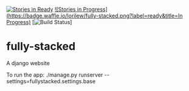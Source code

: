 [![Stories in Ready](https://badge.waffle.io/lorilew/fully-stacked.png?label=ready&title=Ready)](http://waffle.io/lorilew/fully-stacked) [![Stories in Progress](https://badge.waffle.io/lorilew/fully-stacked.png?label=ready&title=In Progress)](http://waffle.io/lorilew/fully-stacked) [![Build Status](https://travis-ci.org/lorilew/fullystacked.svg?branch=master)]

# fully-stacked
A django website

To run the app: 
   ./manage.py runserver --settings=fullystacked.settings.base
